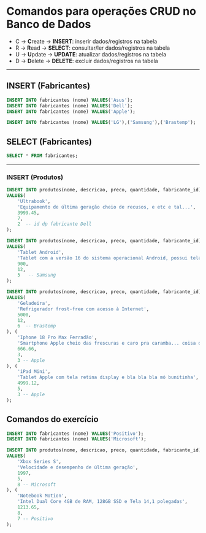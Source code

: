 # Comandos para operações CRUD no Banco de Dados

- C -> **C**reate -> **INSERT**: inserir dados/registros na tabela
- R -> **R**ead   -> **SELECT**: consultar/ler dados/registros na tabela
- U -> **U**pdate -> **UPDATE**: atualizar dados/registros na tabela
- D -> **D**elete -> **DELETE**: excluir dados/registros na tabela

---

## INSERT (Fabricantes)

```SQL
INSERT INTO fabricantes (nome) VALUES('Asus');
INSERT INTO fabricantes (nome) VALUES('Dell');
INSERT INTO fabricantes (nome) VALUES('Apple');

INSERT INTO fabricantes (nome) VALUES('LG'),('Samsung'),('Brastemp');
```

## SELECT (Fabricantes)

```sql
SELECT * FROM fabricantes;
```

---

### INSERT (Produtos)

```sql
INSERT INTO produtos(nome, descricao, preco, quantidade, fabricante_id)
VALUES(
    'Ultrabook', 
    'Equipamento de última geração cheio de recusos, e etc e tal...',
    3999.45,
    7,
    2  -- id dp fabricante Dell
);

INSERT INTO produtos(nome, descricao, preco, quantidade, fabricante_id)
VALUES(
    'Tablet Android',
    'Tablet com a versão 16 do sistema operacional Android, possui tela de 10 polegadas e armazenamento de 128gb. Estou sem ideia do que escrever aqui.',
    900,
    12,
    5   -- Samsung 
);

INSERT INTO produtos(nome, descricao, preco, quantidade, fabricante_id)
VALUES(
    'Geladeira',
    'Refrigerador frost-free com acesso à Internet',
    5000,
    12,
    6  -- Brastemp
), (
    'Iphone 18 Pro Max Ferradão',
    'Smartphone Apple cheio das frescuras e caro pra caramba... coisa de rico...',
    666.66,
    3,
    3 -- Apple
), (
    'iPad Mini',
    'Tablet Apple com tela retina display e bla bla bla mó bunitinha',
    4999.12,
    5,
    3 -- Apple
);
```

## Comandos do exercício

```sql
INSERT INTO fabricantes (nome) VALUES('Positivo');
INSERT INTO fabricantes (nome) VALUES('Microsoft');
```

```sql
INSERT INTO produtos(nome, descricao, preco, quantidade, fabricante_id)
VALUES(
    'Xbox Series S',
    'Velocidade e desempenho de última geração',
    1997,
    5,
    8 -- Microsoft
), (
    'Notebook Motion',
    'Intel Dual Core 4GB de RAM, 128GB SSD e Tela 14,1 polegadas',
    1213.65,
    8,
    7 -- Positivo
);
```